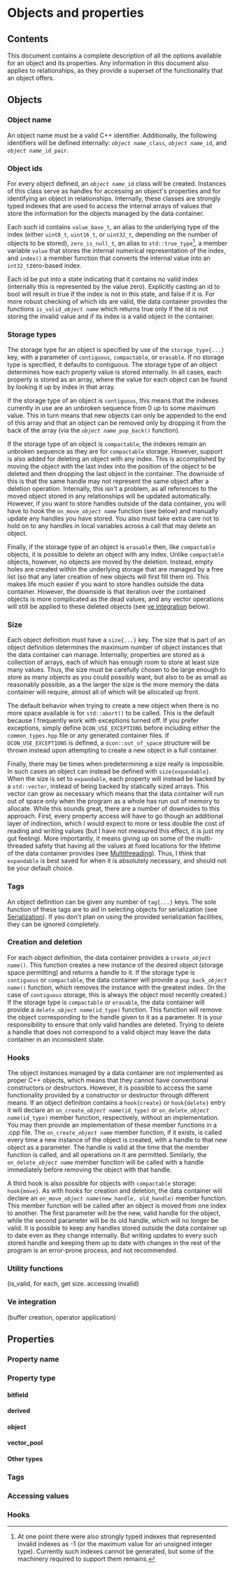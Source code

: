 # Objects and properties

## Contents

This document contains a complete description of all the options available for an object and its properties. Any information in this document also applies to relationships, as they provide a superset of the functionality that an object offers.

## Objects

### Object name

An object name must be a valid C++ identifier. Additionally, the following identifiers will be defined internally: *`object name`*`_class`, *`object name`*`_id`, and *`object name`*`_id_pair`.

### Object ids

For every object defined, an *`object name`*`_id` class will be created. Instances of this class serve as handles for accessing an object's properties and for identifying an object in relationships. Internally, these classes are strongly typed indexes that are used to access the internal arrays of values that store the information for the objects managed by the data container.

Each such id contains `value_base_t`, an alias to the underlying type of the index (either `uint8_t`, `uint16_t`, or `uint32_t`, depending on the number of objects to be stored), `zero_is_null_t`, an alias to `std::true_type`[^1], a member variable `value` that stores the internal numerical representation of the index, and `index()` a member function that converts the internal value into an `int32_t`zero-based index.

Each id be put into a state indicating that it contains no valid index (internally this is represented by the value zero). Explicitly casting an id to bool will result in true if the index is not in this state, and false if it is. For more robust checking of which ids are valid, the data container provides the functions `is_valid_`*`object name`* which returns true only if the id is not storing the invalid value and if its index is a valid object in the container.

### Storage types

The storage type for an object is specified by use of the `storage_type{...}` key, with a parameter of `contiguous`, `compactable`, or  `erasable`. If no storage type is specified, it defaults to contiguous. The storage type of an object determines how each property value is stored internally. In all cases, each property is stored as an array, where the value for each object can be found by looking it up by index in that array.

If the storage type of an object is `contiguous`, this means that the indexes currently in use are an unbroken sequence from 0 up to some maximum value. This in turn means that new objects can only be appended to the end of this array and that an object can be removed only by dropping it from the back of the array (via the *`object name`*`_pop_back()` function).

If the storage type of an object is `compactable`, the indexes remain an unbroken sequence as they are for `compactable` storage. However, support is also added for deleting an object with any index. This is accomplished by moving the object with the last index into the position of the object to be deleted and then dropping the last object in the container.  The downside of this is that the same handle may not represent the same object after a deletion operation. Internally, this isn't a problem, as all references to the moved object stored in any relationships will be updated automatically. However, if you want to store handles outside of the data container, you will have to hook the `on_move_`*`object name`* function (see below) and manually update any handles you have stored. You also must take extra care not to hold on to any handles in local variables across a call that may delete an object.

Finally, if the storage type of an object is `erasable` then, like `compactable` objects, it is possible to delete an object with any index. Unlike `compactable` objects, however, no objects are moved by the deletion. Instead, empty holes are created within the underlying storage that are managed by a free list (so that any later creation of new objects will first fill them in). This makes life much easier if you want to store handles outside the data container. However, the downside is that iteration over the contained objects is more complicated as the dead values, and any vector operations will still be applied to these deleted objects (see [ve integration](#ve-integration) below).

### Size

Each object definition must have a `size{...}` key. The size that is part of an object definition determines the maximum number of object instances that the data container can manage. Internally, properties are stored as a collection of arrays, each of which has enough room to store at least size many values. Thus, the size must be carefully chosen to be large enough to store as many objects as you could possibly want, but also to be as small as reasonably possible, as a the larger the size is the more memory the data container will require, almost all of which will be allocated up front.

The default behavior when trying to create a new object when there is no more space available is for `std::abort()` to be called. This is the default because I frequently work with exceptions turned off. If you prefer exceptions, simply define `DCON_USE_EXCEPTIONS` before including either the `common_types.hpp` file or any generated container files. If `DCON_USE_EXCEPTIONS` is defined, a `dcon::out_of_space` structure will be thrown instead upon attempting to create a new object in a full container.

Finally, there may be times when predetermining a size really is impossible. In such cases an object can instead be defined with `size{expandable}`. When the size is set to `expandable`, each property will instead be backed by a `std::vector`, instead of being backed by statically sized arrays. This vector can grow as necessary which means that the data container will run out of space only when the program as a whole has run out of memory to allocate. While this sounds great, there are a number of downsides to this approach. First, every property access will have to go though an additional layer of indirection, which I would expect to more or less double the cost of reading and writing values (but I have not measured this effect, it is just my gut feeling). More importantly, it means giving up on some of the multi-threaded safety that having all the values at fixed locations for the lifetime of the data container provides (see [Multithreading](multithreading.md)). Thus, I think that `expandable` is best saved for when it is absolutely necessary, and should not be your default choice.

### Tags

An object definition can be given any number of `tag{...}` keys. The sole function of these tags are to aid in selecting objects for serialization (see [Serialization](serialization.md)). If you don't plan on using the provided serialization facilities, they can be ignored completely.

### Creation and deletion

For each object definition, the data container provides a  `create_`*`object name`*`()`. This function creates a new instance of the desired object (storage space permitting) and returns a handle to it. If the storage type is `contiguous` or `compactable`, the data container will provide a `pop_back_`*`object name`*`()` function, which removes the instance with the greatest index. (In the case of `contiguous` storage, this is always the object most recently created.) If the storage type is `compactable` or `erasable`, the data container will provide a `delete_`*`object name`*`(id_type)` function. This function will remove the object corresponding to the handle given to it as a parameter. It is your responsibility to ensure that only valid handles are deleted. Trying to delete a handle that does not correspond to a valid object may leave the data container in an inconsistent state.

### Hooks

The object instances managed by a data container are not implemented as proper C++ objects, which means that they cannot have conventional constructors or destructors. However, it is possible to access the same functionality provided by a constructor or destructor through different means. If an object definition contains a `hook{create}` or `hook{delete}` entry it will declare an `on_create_`*`object name`*`(id_type)` or `on_delete_`*`object name`*`(id_type)` member function, respectively, without an implementation. You may then provide an implementation of these member functions in a .cpp file. The `on_create_`*`object name`* member function, if it exists, is called every time a new instance of the object is created, with a handle to that new object as a parameter. The handle is valid at the time that the member function is called, and all operations on it are permitted. Similarly, the `on_delete_`*`object name`* member function will be called with a handle immediately before removing the object with that handle.

A third hook is also possible for objects with `compactable` storage: `hook{move}`. As with hooks for creation and deletion, the data container will declare an `on_move_`*`object name`*`(new_handle, old_handle)` member function. This member function will be called after an object is moved from one index to another. The first parameter will be the new, valid handle for the object, while the second parameter will be its old handle, which will no longer be valid. It is possible to keep any handles stored outside the data container up to date even as they change internally. But writing updates to every such stored handle and keeping them up to date with changes in the rest of the program is an error-prone process, and not recommended.

### Utility functions

(is_valid, for each, get size. accessing invalid)

### Ve integration

(buffer creation, operator application)

## Properties

### Property name

### Property type

#### bitfield

#### derived

#### object

#### vector_pool

#### Other types

### Tags

### Accessing values

### Hooks

[^1]: At one point there were also strongly typed indexes that represented invalid indexes as -1 (or the maximum value for an unsigned integer type). Currently such indexes cannot be generated, but some of the machinery required to support them remains.
